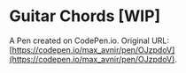 # Guitar Chords [WIP]

A Pen created on CodePen.io. Original URL: [https://codepen.io/max_avnir/pen/OJzpdoV](https://codepen.io/max_avnir/pen/OJzpdoV).


